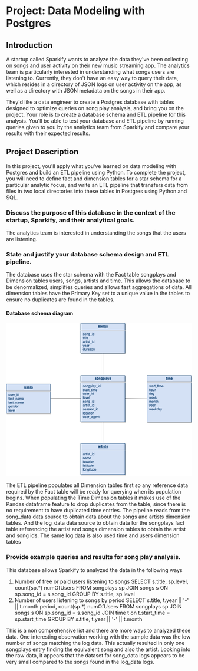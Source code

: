 # Project: Data Modeling with Postgres

## Introduction

A startup called Sparkify wants to analyze the data they've been collecting on songs and user activity on their new music streaming app. The analytics team is particularly interested in understanding what songs users are listening to. Currently, they don't have an easy way to query their data, which resides in a directory of JSON logs on user activity on the app, as well as a directory with JSON metadata on the songs in their app.

They'd like a data engineer to create a Postgres database with tables designed to optimize queries on song play analysis, and bring you on the project. Your role is to create a database schema and ETL pipeline for this analysis. You'll be able to test your database and ETL pipeline by running queries given to you by the analytics team from Sparkify and compare your results with their expected results.

## Project Description

In this project, you'll apply what you've learned on data modeling with Postgres and build an ETL pipeline using Python. To complete the project, you will need to define fact and dimension tables for a star schema for a particular analytic focus, and write an ETL pipeline that transfers data from files in two local directories into these tables in Postgres using Python and SQL.

### Discuss the purpose of this database in the context of the startup, Sparkify, and their analytical goals.

The analytics team is interested in understanding the songs that the users are listening.

### State and justify your database schema design and ETL pipeline.
The database uses the star schema with the Fact table songplays and Dimension tables users, songs, artists and time. This allows the database to be denormalized, simplifies queries and allows fast aggregations of data. All dimension tables have the Primary Key set to a unique value in the tables to ensure no duplicates are found in the tables.

#### Database schema diagram
![database schema](p1-dend.png "Database schema diagram")

The ETL pipeline populates all Dimension tables first so any reference data required by the Fact table will be ready for querying when its population begins. When populating the Time Dimension tables it makes use of the Pandas dataframe feature to drop duplicates from the table, since there is no requirement to have duplicated time entries. The pipeline reads from the song_data data source to obtain data about the songs and artists dimension tables. And the log_data data source to obtain data for the songplays fact table referencing the artist and songs dimension tables to obtain the artist and song ids. The same log data is also used time and users dimension tables

### Provide example queries and results for song play analysis.

This database allows Sparkify to analyzed the data in the following ways
1. Number of free or paid users listening to songs
   SELECT s.title, sp.level, count(sp.*) numOfUsers FROM songplays sp JOIN songs s ON sp.song_id = s.song_id
   GROUP BY s.title, sp.level
2. Number of users listening to songs by period
   SELECT s.title, t.year || '-' || t.month period, count(sp.*) numOfUsers FROM songplays sp JOIN songs s ON sp.song_id = s.song_id JOIN time t on t.start_time = sp.start_time GROUP BY s.title, t.year || '-' || t.month

This is a non comprehensive list and there are more ways to analyzed these data. One interesting observation working with the sample data was the low number of songs matching the log data. This actually resulted in only one songplays entry finding the equivalent song and also the artist. Looking into the raw data, it appears that the dataset for song_data logs appears to be very small compared to the songs found in the log_data logs.